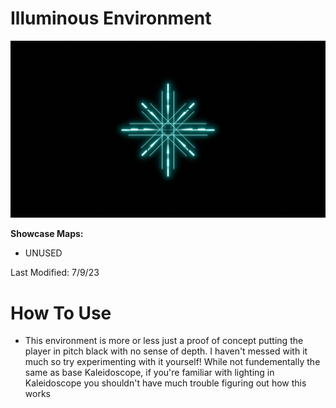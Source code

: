 # Illuminous Environment
![Illuminous Environment](Illuminous.png)

**Showcase Maps:**
- UNUSED

Last Modified: 7/9/23

# How To Use

- This environment is more or less just a proof of concept putting the player in pitch black with no sense of depth. I haven't messed with it much so try experimenting with it yourself! While not fundementally the same as base Kaleidoscope, if you're familiar with lighting in Kaleidoscope you shouldn't have much trouble figuring out how this works